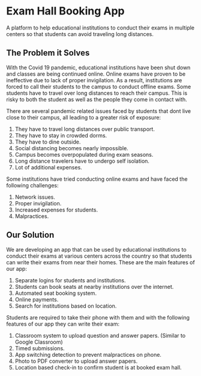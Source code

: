 # Exam Hall Booking App

A platform to help educational institutions to conduct their exams in multiple centers so that students can avoid traveling long distances.

## The Problem it Solves

With the Covid 19 pandemic, educational institutions have been shut down and classes are being continued online. Online exams have proven to be ineffective due to lack of proper invigilation. As a result, institutions are forced to call their students to the campus to conduct offline exams. Some students have to travel over long distances to reach their campus. This is risky to both the student as well as the people they come in contact with.

There are several pandemic related issues faced by students that dont live close to their campus, all leading to a greater risk of exposure:
1) They have to travel long distances over public transport.
2) They have to stay in crowded dorms.
3) They have to dine outside.
4) Social distancing becomes nearly impossible.
5) Campus becomes overpopulated during exam seasons.
6) Long distance travelers have to undergo self isolation.
7) Lot of additional expenses.

Some institutions have tried conducting online exams and have faced the following challenges:
1) Network issues.
2) Proper invigilation.
3) Increased expenses for students.
4) Malpractices.

## Our Solution

We are developing an app that can be used by educational institutions to conduct their exams at various centers across the country so that students can write their exams from near their homes. These are the main features of our app:
1) Separate logins for students and institutions.
2) Students can book seats at nearby institutions over the internet.
3) Automated seat booking system.
4) Online payments.
5) Search for institutions based on location.

Students are required to take their phone with them and with the following features of our app they can write their exam:
1) Classroom system to upload question and answer papers. (Similar to Google Classroom)
2) Timed submissions.
3) App switching detection to prevent malpractices on phone.
4) Photo to PDF converter to upload answer papers.
5) Location based check-in to confirm student is at booked exam hall.